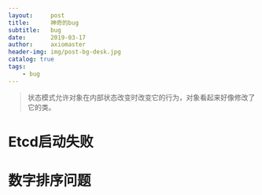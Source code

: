 ```yaml
---
layout:     post
title:      神奇的bug
subtitle:   bug
date:       2019-03-17
author:     axiomaster
header-img: img/post-bg-desk.jpg
catalog: true
tags:
    - bug
---
```

> 状态模式允许对象在内部状态改变时改变它的行为，对象看起来好像修改了它的类。

# Etcd启动失败

# 数字排序问题